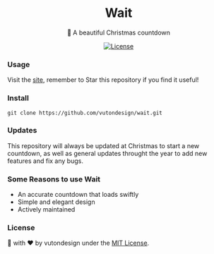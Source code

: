 <h1 align="center"> Wait </h1>
<p align="center"> 💎 A beautiful Christmas countdown </p>
<p align="center">
  <a href="http://vutondesign.com/MyMIT"><img src="https://img.shields.io/badge/license-MIT-blue.svg" alt="License"></a>
</p>

### Usage
Visit the [site](https://vutondesign.com/wait/), remember to Star this repository if you find it useful!

### Install
```
git clone https://github.com/vutondesign/wait.git
``` 

### Updates
This repository will always be updated at Christmas to start a new countdown, as well as general updates throught the year to add new features and fix any bugs.

### Some Reasons to use Wait
- An accurate countdown that loads swiftly
- Simple and elegant design 
- Actively maintained

### License 
🎨 with ❤️ by vutondesign under the [MIT License](http://vutondesign.com/mymit/).

